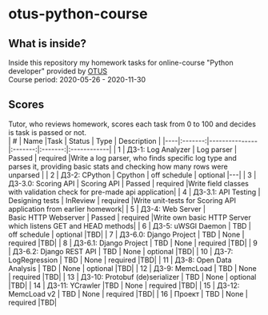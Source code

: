 # otus-python-course
## What is inside?
Inside this repository my homework tasks for online-course "Python developer" provided by [OTUS](https://otus.ru/)  
Course period: 2020-05-26 - 2020-11-30  
## Scores
Tutor, who reviews homework, scores each task from 0 to 100 and decides is task is passed or not.  
| # | Name  |Task           | Status  | Type  | Description |
|----|:-------:|---------------|:-------:|:-------:|:------------|
| 1  | ДЗ-1: Log Analyzer | Log&#160;parser | Passed | required |Write a log parser, who finds specific log type and parses it, providing basic stats and checking how many rows were unparsed |
| 2  | ДЗ-2: CPython | Cpython | off schedule | optional |---|
| 3  | ДЗ-3.0: Scoring API | Scoring&#160;API | Passed | required |Write field classes with validation check for pre-made api application|
| 4  | ДЗ-3.1: API Testing | Designing&#160;tests | InReview | required |Write unit-tests for Scoring API application from earlier homework|
| 5  | ДЗ-4: Web Server | Basic&#160;HTTP&#160;Webserver | Passed | required |Write own basic HTTP Server which listens GET and HEAD methods|
| 6  | ДЗ-5: uWSGI Daemon | TBD | off schedule | optional |TBD|
| 7  | ДЗ-6.0: Django Project | TBD | None | required |TBD|
| 8  | ДЗ-6.1: Django Project | TBD | None | required |TBD|
| 9  | ДЗ-6.2: Django REST API | TBD | None | optional |TBD|
| 10 | ДЗ-7: LogRegression | TBD | None | required |TBD|
| 11 | ДЗ-8: Open Data Analysis | TBD | None | optional |TBD|
| 12 | ДЗ-9: MemcLoad | TBD | None | required |TBD|
| 13 | ДЗ-10: Protobuf (de)serializer | TBD | None | optional |TBD|
| 14 | ДЗ-11: YCrawler |TBD | None | required |TBD|
| 15 | ДЗ-12: MemcLoad v2 | TBD | None | required |TBD|
| 16 | Проект | TBD | None | required |TBD|
